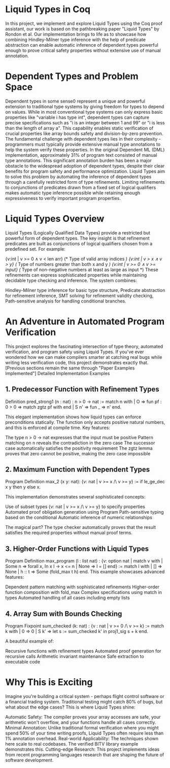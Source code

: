 <!--
info for the writer

https://coq.inria.fr/doc/V8.18.0/refman/addendum/program.html#program-definition

Russel is the underlying type system for Coq. -->



# Liquid Types in Coq

In this project, we implement and explore Liquid Types using the Coq proof assistant, our work is based on the pathbreaking paper "Liquid Types" by Rondon et al. Our implementation brings to life as to showcase how combining Hindley-Milner type inference with the help of predicate abstraction can enable automatic inference of dependent types powerful enough to prove critical safety properties without extensive use of manual annotation.

# Dependent Types and Problem Space

Dependent types in some sense0 represent a unique and powerful extension to traditional type systems by giving freedom for types to depend on values. While in most conventional type systems can only express basic properties like "variable i has type int", dependent types can capture precise specifications such as "i is an integer between 1 and 99" or "i is less than the length of array a". This capability enables static verification of crucial properties like array bounds safety and division-by-zero prevention.
The fundamental challenge with dependent types lies in their complexity - programmers must typically provide extensive manual type annotations to help the system verify these properties. In the original Dependent ML (DML) implementation, approximately 31% of program text consisted of manual type annotations. This significant annotation burden has been a major obstacle to the widespread adoption of dependent types, despite their clear benefits for program safety and performance optimization.
Liquid Types aim to solve this problem by automating the inference of dependent types through a carefully restricted form of type refinements. Limiting refinements to conjunctions of predicates drawn from a fixed set of logical qualifiers makes automatic type inference possible while retaining enough expressiveness to verify important program properties.

# Liquid Types Overview
Liquid Types (Logically Qualified Data Types) provide a restricted but powerful form of dependent types. The key insight is that refinement predicates are built as conjunctions of logical qualifiers chosen from a predefined set. For example:

{v:int | v >= 0 ∧ v < len arr}   (* Type of valid array indices *)
{v:int | v > x ∧ v > y}          (* Type of numbers greater than both x and y *)
{v:int | v >= 0 ∧ v >= input}    (* Type of non-negative numbers at least as large as input *)
These refinements can express sophisticated properties while maintaining decidable type checking and inference. The system combines:

Hindley-Milner type inference for basic type structure,
Predicate abstraction for refinement inference,
SMT solving for refinement validity checking,
Path-sensitive analysis for handling conditional branches.

# An Adventure in Automated Program Verification

This project explores the fascinating intersection of type theory, automated verification, and program safety using Liquid Types. If you've ever wondered how we can make compilers smarter at catching real bugs while writing less verification code, this project demonstrates exactly that.
[Previous sections remain the same through "Paper Examples Implemented"]
Detailed Implementation Examples

## 1. Predecessor Function with Refinement Types
Definition pred_strong1 (n : nat) : n > 0 -> nat :=
  match n with
    | O => fun pf : 0 > 0 => match zgtz pf with end
    | S n' => fun _ => n'
  end.

This elegant implementation shows how liquid types can enforce preconditions statically. The function only accepts positive natural numbers, and this is enforced at compile time. Key features:

The type n > 0 -> nat expresses that the input must be positive
Pattern matching on n reveals the contradiction in the zero case
The successor case automatically satisfies the positivity requirement
The zgtz lemma proves that zero cannot be positive, making the zero case impossible

## 2. Maximum Function with Dependent Types
Program Definition max_2 (x y: nat): {v: nat | v >= x /\ v >= y} :=
  if le_ge_dec x y then
    y
  else
    x.
    
This implementation demonstrates several sophisticated concepts:

Use of subset types {v: nat | v >= x /\ v >= y} to specify properties
Automated proof obligation generation using Program
Path-sensitive typing based on the conditional
Automatic inference of numeric relationships

The magical part? The type checker automatically proves that the result satisfies the required properties without manual proof terms.

## 3. Higher-Order Functions with Liquid Types
Program Definition max_program (l : list nat) : 
  {v: option nat | match v with
                  | Some n => forall x, In x l -> x <= n
                  | None => l = []
                  end} :=
  match l with
  | [] => None
  | h :: t => Some (fold_max t h)
  end.
This example showcases advanced features:

Dependent pattern matching with sophisticated refinements
Higher-order function composition with fold_max
Complex specifications using match in types
Automated handling of all cases including empty lists

## 4. Array Sum with Bounds Checking
Program Fixpoint sum_checked (k: nat) : {v : nat | v >= 0 /\ v >= k} :=
  match k with
  | 0 => 0
  | S k' => let s := sum_checked k' in 
            proj1_sig s + k
  end.
  
A beautiful example of:

Recursive functions with refinement types
Automated proof generation for recursive calls
Arithmetic invariant maintenance
Safe extraction to executable code

# Why This is Exciting
Imagine you're building a critical system - perhaps flight control software or a financial trading system. Traditional testing might catch 80% of bugs, but what about the edge cases? This is where Liquid Types shine:

Automatic Safety: The compiler proves your array accesses are safe, your arithmetic won't overflow, and your functions handle all cases correctly.
Minimal Annotation: Unlike traditional formal verification where you might spend 50% of your time writing proofs, Liquid Types often require less than 1% annotation overhead.
Real-world Applicability: The techniques shown here scale to real codebases. The verified BITV library example demonstrates this.
Cutting-edge Research: This project implements ideas from recent programming languages research that are shaping the future of software development.
